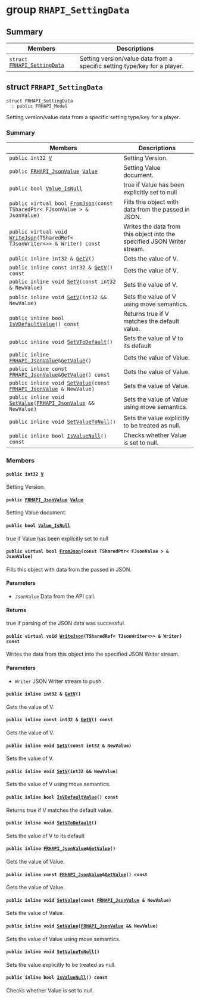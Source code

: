 # group `RHAPI_SettingData` <a id="group__RHAPI__SettingData"></a>

## Summary

 Members                        | Descriptions                                
--------------------------------|---------------------------------------------
`struct `[`FRHAPI_SettingData`](#structFRHAPI__SettingData) | Setting version/value data from a specific setting type/key for a player.

## struct `FRHAPI_SettingData` <a id="structFRHAPI__SettingData"></a>

```
struct FRHAPI_SettingData
  : public FRHAPI_Model
```

Setting version/value data from a specific setting type/key for a player.

### Summary

 Members                        | Descriptions                                
--------------------------------|---------------------------------------------
`public int32 `[`V`](#structFRHAPI__SettingData_1a2512594c15d94a1fb5d9f3265fe2959b) | Setting Version.
`public `[`FRHAPI_JsonValue`](undefined.md#structFRHAPI__JsonValue)` `[`Value`](#structFRHAPI__SettingData_1a6c2d9e18c1f6895155bcf0313ffc5d94) | Setting Value document.
`public bool `[`Value_IsNull`](#structFRHAPI__SettingData_1a15f523906b538bb4dd436a0993fbfb86) | true if Value has been explicitly set to null
`public virtual bool `[`FromJson`](#structFRHAPI__SettingData_1a451b18556c313331a9fdfae19f669f48)`(const TSharedPtr< FJsonValue > & JsonValue)` | Fills this object with data from the passed in JSON.
`public virtual void `[`WriteJson`](#structFRHAPI__SettingData_1a1b7bfed54ce9270255fbb46255d7c5b2)`(TSharedRef< TJsonWriter<>> & Writer) const` | Writes the data from this object into the specified JSON Writer stream.
`public inline int32 & `[`GetV`](#structFRHAPI__SettingData_1a540c85e652ecbfbd2641e8500c27b66a)`()` | Gets the value of V.
`public inline const int32 & `[`GetV`](#structFRHAPI__SettingData_1abebe2f1a931f0bf0a8b90e57c4a59845)`() const` | Gets the value of V.
`public inline void `[`SetV`](#structFRHAPI__SettingData_1a25a11ae202e4d86e865063d20c39cdc7)`(const int32 & NewValue)` | Sets the value of V.
`public inline void `[`SetV`](#structFRHAPI__SettingData_1ae470149875008c4ee6bd9a4ee47822aa)`(int32 && NewValue)` | Sets the value of V using move semantics.
`public inline bool `[`IsVDefaultValue`](#structFRHAPI__SettingData_1afac8ce0d0cac1f2a2880f9378d959d14)`() const` | Returns true if V matches the default value.
`public inline void `[`SetVToDefault`](#structFRHAPI__SettingData_1a96191983827c14b416c2bcd6b2cc660e)`()` | Sets the value of V to its default
`public inline `[`FRHAPI_JsonValue`](undefined.md#structFRHAPI__JsonValue)` & `[`GetValue`](#structFRHAPI__SettingData_1aad140fab11a097a469db39728f50c2d0)`()` | Gets the value of Value.
`public inline const `[`FRHAPI_JsonValue`](undefined.md#structFRHAPI__JsonValue)` & `[`GetValue`](#structFRHAPI__SettingData_1a47d2ca1fdd7a840b69434baca62f972f)`() const` | Gets the value of Value.
`public inline void `[`SetValue`](#structFRHAPI__SettingData_1af8e69c18963b052c7387eaa4d301451e)`(const `[`FRHAPI_JsonValue`](undefined.md#structFRHAPI__JsonValue)` & NewValue)` | Sets the value of Value.
`public inline void `[`SetValue`](#structFRHAPI__SettingData_1a7e44672c04f8bfef29258ea4fca0d8cb)`(`[`FRHAPI_JsonValue`](undefined.md#structFRHAPI__JsonValue)` && NewValue)` | Sets the value of Value using move semantics.
`public inline void `[`SetValueToNull`](#structFRHAPI__SettingData_1a501cbe0943435421c563cd8ffc200faa)`()` | Sets the value explicitly to be treated as null.
`public inline bool `[`IsValueNull`](#structFRHAPI__SettingData_1aa030381d1a1f052d397cb14cda8106c3)`() const` | Checks whether Value is set to null.

### Members

#### `public int32 `[`V`](#structFRHAPI__SettingData_1a2512594c15d94a1fb5d9f3265fe2959b) <a id="structFRHAPI__SettingData_1a2512594c15d94a1fb5d9f3265fe2959b"></a>

Setting Version.

#### `public `[`FRHAPI_JsonValue`](undefined.md#structFRHAPI__JsonValue)` `[`Value`](#structFRHAPI__SettingData_1a6c2d9e18c1f6895155bcf0313ffc5d94) <a id="structFRHAPI__SettingData_1a6c2d9e18c1f6895155bcf0313ffc5d94"></a>

Setting Value document.

#### `public bool `[`Value_IsNull`](#structFRHAPI__SettingData_1a15f523906b538bb4dd436a0993fbfb86) <a id="structFRHAPI__SettingData_1a15f523906b538bb4dd436a0993fbfb86"></a>

true if Value has been explicitly set to null

#### `public virtual bool `[`FromJson`](#structFRHAPI__SettingData_1a451b18556c313331a9fdfae19f669f48)`(const TSharedPtr< FJsonValue > & JsonValue)` <a id="structFRHAPI__SettingData_1a451b18556c313331a9fdfae19f669f48"></a>

Fills this object with data from the passed in JSON.

#### Parameters
* `JsonValue` Data from the API call.

#### Returns
true if parsing of the JSON data was successful.

#### `public virtual void `[`WriteJson`](#structFRHAPI__SettingData_1a1b7bfed54ce9270255fbb46255d7c5b2)`(TSharedRef< TJsonWriter<>> & Writer) const` <a id="structFRHAPI__SettingData_1a1b7bfed54ce9270255fbb46255d7c5b2"></a>

Writes the data from this object into the specified JSON Writer stream.

#### Parameters
* `Writer` JSON Writer stream to push .

#### `public inline int32 & `[`GetV`](#structFRHAPI__SettingData_1a540c85e652ecbfbd2641e8500c27b66a)`()` <a id="structFRHAPI__SettingData_1a540c85e652ecbfbd2641e8500c27b66a"></a>

Gets the value of V.

#### `public inline const int32 & `[`GetV`](#structFRHAPI__SettingData_1abebe2f1a931f0bf0a8b90e57c4a59845)`() const` <a id="structFRHAPI__SettingData_1abebe2f1a931f0bf0a8b90e57c4a59845"></a>

Gets the value of V.

#### `public inline void `[`SetV`](#structFRHAPI__SettingData_1a25a11ae202e4d86e865063d20c39cdc7)`(const int32 & NewValue)` <a id="structFRHAPI__SettingData_1a25a11ae202e4d86e865063d20c39cdc7"></a>

Sets the value of V.

#### `public inline void `[`SetV`](#structFRHAPI__SettingData_1ae470149875008c4ee6bd9a4ee47822aa)`(int32 && NewValue)` <a id="structFRHAPI__SettingData_1ae470149875008c4ee6bd9a4ee47822aa"></a>

Sets the value of V using move semantics.

#### `public inline bool `[`IsVDefaultValue`](#structFRHAPI__SettingData_1afac8ce0d0cac1f2a2880f9378d959d14)`() const` <a id="structFRHAPI__SettingData_1afac8ce0d0cac1f2a2880f9378d959d14"></a>

Returns true if V matches the default value.

#### `public inline void `[`SetVToDefault`](#structFRHAPI__SettingData_1a96191983827c14b416c2bcd6b2cc660e)`()` <a id="structFRHAPI__SettingData_1a96191983827c14b416c2bcd6b2cc660e"></a>

Sets the value of V to its default

#### `public inline `[`FRHAPI_JsonValue`](undefined.md#structFRHAPI__JsonValue)` & `[`GetValue`](#structFRHAPI__SettingData_1aad140fab11a097a469db39728f50c2d0)`()` <a id="structFRHAPI__SettingData_1aad140fab11a097a469db39728f50c2d0"></a>

Gets the value of Value.

#### `public inline const `[`FRHAPI_JsonValue`](undefined.md#structFRHAPI__JsonValue)` & `[`GetValue`](#structFRHAPI__SettingData_1a47d2ca1fdd7a840b69434baca62f972f)`() const` <a id="structFRHAPI__SettingData_1a47d2ca1fdd7a840b69434baca62f972f"></a>

Gets the value of Value.

#### `public inline void `[`SetValue`](#structFRHAPI__SettingData_1af8e69c18963b052c7387eaa4d301451e)`(const `[`FRHAPI_JsonValue`](undefined.md#structFRHAPI__JsonValue)` & NewValue)` <a id="structFRHAPI__SettingData_1af8e69c18963b052c7387eaa4d301451e"></a>

Sets the value of Value.

#### `public inline void `[`SetValue`](#structFRHAPI__SettingData_1a7e44672c04f8bfef29258ea4fca0d8cb)`(`[`FRHAPI_JsonValue`](undefined.md#structFRHAPI__JsonValue)` && NewValue)` <a id="structFRHAPI__SettingData_1a7e44672c04f8bfef29258ea4fca0d8cb"></a>

Sets the value of Value using move semantics.

#### `public inline void `[`SetValueToNull`](#structFRHAPI__SettingData_1a501cbe0943435421c563cd8ffc200faa)`()` <a id="structFRHAPI__SettingData_1a501cbe0943435421c563cd8ffc200faa"></a>

Sets the value explicitly to be treated as null.

#### `public inline bool `[`IsValueNull`](#structFRHAPI__SettingData_1aa030381d1a1f052d397cb14cda8106c3)`() const` <a id="structFRHAPI__SettingData_1aa030381d1a1f052d397cb14cda8106c3"></a>

Checks whether Value is set to null.

